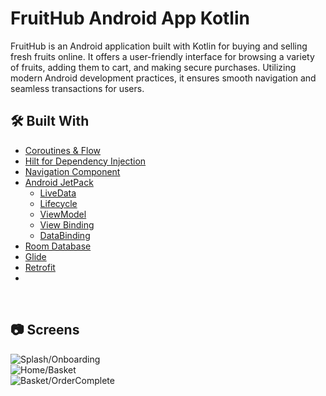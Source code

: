 # FruitHub Android App Kotlin
FruitHub is an Android application built with Kotlin for buying and selling fresh fruits online. It offers a user-friendly interface for browsing a variety of fruits, adding them to cart, and making secure purchases. Utilizing modern Android development practices, it ensures smooth navigation and seamless transactions for users.
</br>
## 🛠 Built With
- [Coroutines & Flow](https://developer.android.com/kotlin/flow)
- [Hilt for Dependency Injection](https://developer.android.com/training/dependency-injection/hilt-android)
- [Navigation Component](https://developer.android.com/guide/navigation/navigation-getting-started)
- [Android JetPack](https://developer.android.com/jetpack)
    - [LiveData](https://developer.android.com/topic/libraries/architecture/livedata)
    - [Lifecycle](https://developer.android.com/topic/libraries/architecture/lifecycle)
    - [ViewModel](https://developer.android.com/topic/libraries/architecture/viewmodel)
    - [View Binding](https://developer.android.com/topic/libraries/view-binding)
    - [DataBinding](https://developer.android.com/topic/libraries/view-binding)
- [Room Database](https://developer.android.com/training/data-storage/room)
- [Glide](https://github.com/bumptech/glide)
- [Retrofit](https://square.github.io/retrofit)
- 
</br>

## 📷 Screens
![Splash/Onboarding](https://github.com/alijanmirzayev/FruitHubApp_Kotlin/assets/117976622/9c7b31d9-cfea-424b-9e8e-1b79f5557b0d)
</br>
![Home/Basket](https://github.com/alijanmirzayev/FruitHubApp_Kotlin/assets/117976622/8c454123-f72d-4b26-b308-092027602e28)
</br>
![Basket/OrderComplete](https://github.com/alijanmirzayev/FruitHubApp_Kotlin/assets/117976622/c640f866-eae6-4215-98ad-09b001682928)
